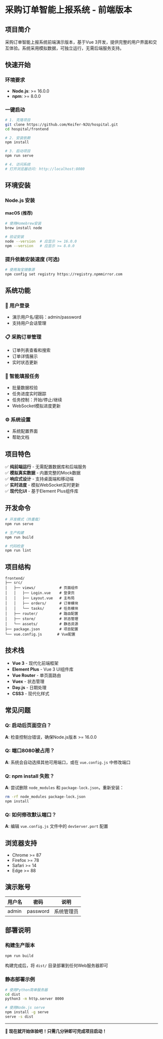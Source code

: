 # 采购订单智能上报系统 - 前端版本

## 项目简介

采购订单智能上报系统前端演示版本，基于Vue 3开发，提供完整的用户界面和交互体验。系统采用模拟数据，可独立运行，无需后端服务支持。

## 快速开始

### 环境要求
- **Node.js**: >= 16.0.0
- **npm**: >= 8.0.0

### 一键启动
```bash
# 1. 克隆项目
git clone https://github.com/Keifer-NJU/hospital.git
cd hospital/frontend

# 2. 安装依赖
npm install

# 3. 启动项目
npm run serve

# 4. 访问系统
# 打开浏览器访问: http://localhost:8080
```

## 环境安装

### Node.js 安装

#### macOS (推荐)
```bash
# 使用Homebrew安装
brew install node

# 验证安装
node --version  # 应显示 >= 16.0.0
npm --version   # 应显示 >= 8.0.0
```

### 提升依赖安装速度 (可选)
```bash
# 使用淘宝镜像源
npm config set registry https://registry.npmmirror.com
```

## 系统功能

### 🔐 用户登录
- 演示用户名/密码：admin/password
- 支持用户会话管理

### 📋 采购订单管理
- 订单列表查看和搜索
- 订单详情展示
- 实时状态更新

### 🎯 智能填报任务
- 批量数据校验
- 任务进度实时跟踪
- 任务控制：开始/停止/继续
- WebSocket模拟进度更新

### ⚙️ 系统设置
- 系统配置界面
- 帮助文档

## 项目特色

✅ **纯前端运行** - 无需配置数据库和后端服务  
✅ **模拟真实数据** - 内置完整的Mock数据  
✅ **响应式设计** - 支持桌面端和移动端  
✅ **实时进度** - 模拟WebSocket实时更新  
✅ **现代化UI** - 基于Element Plus组件库  

## 开发命令

```bash
# 开发模式（热重载）
npm run serve

# 生产构建
npm run build

# 代码检查
npm run lint
```

## 项目结构
```
frontend/
├── src/
│   ├── views/           # 页面组件
│   │   ├── Login.vue    # 登录页
│   │   ├── Layout.vue   # 主布局
│   │   ├── orders/      # 订单模块
│   │   └── tasks/       # 任务模块
│   ├── router/          # 路由配置
│   ├── store/           # 状态管理
│   └── assets/          # 静态资源
├── package.json         # 项目配置
└── vue.config.js       # Vue配置
```

## 技术栈

- **Vue 3** - 现代化前端框架
- **Element Plus** - Vue 3 UI组件库  
- **Vue Router** - 单页面路由
- **Vuex** - 状态管理
- **Day.js** - 日期处理
- **CSS3** - 现代化样式

## 常见问题

### Q: 启动后页面空白？
**A**: 检查控制台错误，确保Node.js版本 >= 16.0.0

### Q: 端口8080被占用？
**A**: 系统会自动选择其他可用端口，或在 `vue.config.js` 中修改端口

### Q: npm install 失败？
**A**: 尝试删除 `node_modules` 和 `package-lock.json`，重新安装：
```bash
rm -rf node_modules package-lock.json
npm install
```

### Q: 如何修改默认端口？
**A**: 编辑 `vue.config.js` 文件中的 `devServer.port` 配置

## 浏览器支持

- Chrome >= 87
- Firefox >= 78  
- Safari >= 14
- Edge >= 88

## 演示账号

| 用户名 | 密码 | 说明 |
|-------|------|------|
| admin | password | 系统管理员 |

## 部署说明

### 构建生产版本
```bash
npm run build
```
构建完成后，将 `dist/` 目录部署到任何Web服务器即可

### 静态部署示例
```bash
# 使用Python简单服务器
cd dist
python3 -m http.server 8000

# 使用Node.js serve
npm install -g serve
serve -s dist
```

---

**🚀 现在就开始体验吧！只需几分钟即可完成项目启动！**
